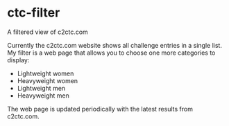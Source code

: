 # ctc-filter
A filtered view of c2ctc.com

Currently the c2ctc.com website shows all challenge entries in a single list. My filter is a web page that allows you to choose one more categories to display:

- Lightweight women
- Heavyweight women
- Lightweight men
- Heavyweight men

The web page is updated periodically with the latest results from c2ctc.com.
